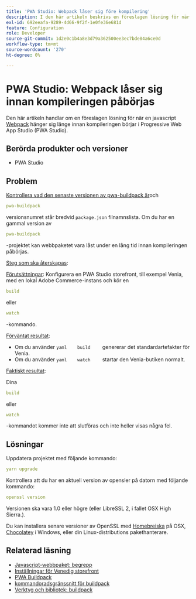 ```yaml
---
title: 'PWA Studio: Webpack låser sig före kompilering'
description: I den här artikeln beskrivs en föreslagen lösning för när ett javascript-skript [Webpack](https://magento.github.io/pwa-studio/technologies/tools-libraries/#webpack) låser sig länge innan kompileringen börjar i Progressive Web App Studio (PWA Studio).
exl-id: 692eeafa-9289-4d66-9f2f-1e0fe36e681d
feature: Configuration
role: Developer
source-git-commit: 1d2e0c1b4a8e3d79a362500ee3ec7bde84a6ce0d
workflow-type: tm+mt
source-wordcount: '270'
ht-degree: 0%

---
```


# PWA Studio: Webpack låser sig innan kompileringen påbörjas

Den här artikeln handlar om en föreslagen lösning för när en javascript [Webpack](https://magento.github.io/pwa-studio/technologies/tools-libraries/#webpack) hänger sig länge innan kompileringen börjar i Progressive Web App Studio (PWA Studio).

## Berörda produkter och versioner

* PWA Studio

## Problem

[Kontrollera vad den senaste versionen av pwa-buildpack är](https://github.com/magento/pwa-studio/tree/master/packages/pwa-buildpack)och

```yaml
pwa-buildpack
```

versionsnumret står bredvid `package.json` filnamnslista. Om du har en gammal version av

```yaml
pwa-buildpack
```

-projektet kan webbpaketet vara låst under en lång tid innan kompileringen påbörjas.

<u>Steg som ska återskapas</u>:

<u>Förutsättningar</u>: Konfigurera en PWA Studio storefront, till exempel Venia, med en lokal Adobe Commerce-instans och kör en

```yaml
build
```

eller

```yaml
watch
```

-kommando.

<u>Förväntat resultat</u>:

* Om du använder    ```yaml    build    ```    genererar det standardartefakter för Venia.
* Om du använder    ```yaml    watch    ```    startar den Venia-butiken normalt.

<u>Faktiskt resultat</u>:

Dina

```yaml
build
```

eller

```yaml
watch
```

-kommandot kommer inte att slutföras och inte heller visas några fel.

## Lösningar

Uppdatera projektet med följande kommando:

```yaml
yarn upgrade
```

Kontrollera att du har en aktuell version av opensler på datorn med följande kommando:

```yaml
openssl version
```

Versionen ska vara 1.0 eller högre (eller LibreSSL 2, i fallet OSX High Sierra.).

Du kan installera senare versioner av OpenSSL med [Homebreiska](https://brew.sh/) på OSX, [Chocolatey](https://chocolatey.org/) i Windows, eller din Linux-distributions pakethanterare.

## Relaterad läsning

* [Javascript-webbpaket: begrepp](https://webpack.js.org/concepts/)
* [Inställningar för Venedig storefront](https://magento.github.io/pwa-studio/venia-pwa-concept/setup/)
* [PWA Buildpack](https://magento.github.io/pwa-studio/pwa-buildpack/)
* [kommandoradsgränssnitt för buildpack](https://magento.github.io/pwa-studio/pwa-buildpack/reference/buildpack-cli/)
* [Verktyg och bibliotek: buildpack](https://magento.github.io/pwa-studio/technologies/tools-libraries/#webpack)
